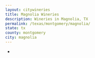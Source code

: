 ```yaml
---
layout: citywineries
title: Magnolia Wineries
description: Wineries in Magnolia, TX
permalink: /texas/montgomery/magnolia/
state: tx
county: montgomery
city: magnolia
---
```

-
